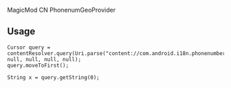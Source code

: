 MagicMod CN PhonenumGeoProvider

Usage
-----

    Cursor query = contentResolver.query(Uri.parse("content://com.android.i18n.phonenumbers.geocoding/CN/15110111111"), null, null, null, null);
    query.moveToFirst();
    
    String x = query.getString(0);
